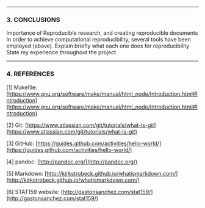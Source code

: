 - - -

### **3. CONCLUSIONS**

Importance of Reproducible research, and creating reproducible documents
In order to achieve computational reproducibility, several tools have been employed (above).
Explain briefly what each one does for reproducibility
State my experience throughout the project.



- - -

### **4. REFERENCES**

[1] Makefile:
[https://www.gnu.org/software/make/manual/html_node/Introduction.html#Introduction](https://www.gnu.org/software/make/manual/html_node/Introduction.html#Introduction)

[2] Git:
[https://www.atlassian.com/git/tutorials/what-is-git](https://www.atlassian.com/git/tutorials/what-is-git)

[3] GitHub:
[https://guides.github.com/activities/hello-world/](https://guides.github.com/activities/hello-world/)

[4] pandoc:
[http://pandoc.org/](http://pandoc.org/)

[5] Markdown:
[http://kirkstrobeck.github.io/whatismarkdown.com/](http://kirkstrobeck.github.io/whatismarkdown.com/)

[6] STAT159 website:
[http://gastonsanchez.com/stat159/](http://gastonsanchez.com/stat159/)